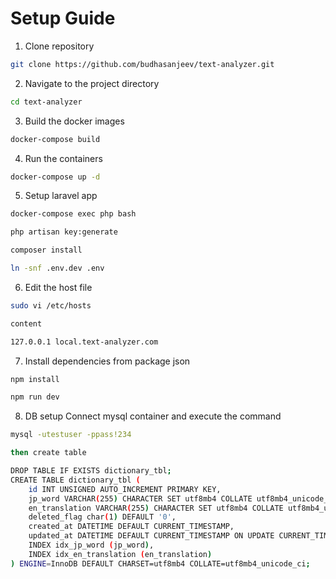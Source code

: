 # Setup Guide

1. Clone repository
```bash
git clone https://github.com/budhasanjeev/text-analyzer.git
```

2. Navigate to the project directory
```bash
cd text-analyzer
```

3. Build the docker images
```bash
docker-compose build
```

4. Run the containers
```bash
docker-compose up -d
```

5. Setup laravel app
```bash
docker-compose exec php bash

php artisan key:generate

composer install

ln -snf .env.dev .env
```

6. Edit the host file
```bash
sudo vi /etc/hosts

content

127.0.0.1 local.text-analyzer.com
```

7. Install dependencies from package json
```bash
npm install

npm run dev
```

8. DB setup
Connect mysql container and execute the command
```bash
mysql -utestuser -ppass!234

then create table

DROP TABLE IF EXISTS dictionary_tbl;
CREATE TABLE dictionary_tbl (
    id INT UNSIGNED AUTO_INCREMENT PRIMARY KEY,
    jp_word VARCHAR(255) CHARACTER SET utf8mb4 COLLATE utf8mb4_unicode_ci NOT NULL,
    en_translation VARCHAR(255) CHARACTER SET utf8mb4 COLLATE utf8mb4_unicode_ci NOT NULL,
    deleted_flag char(1) DEFAULT '0',
    created_at DATETIME DEFAULT CURRENT_TIMESTAMP,
    updated_at DATETIME DEFAULT CURRENT_TIMESTAMP ON UPDATE CURRENT_TIMESTAMP,
    INDEX idx_jp_word (jp_word),
    INDEX idx_en_translation (en_translation)
) ENGINE=InnoDB DEFAULT CHARSET=utf8mb4 COLLATE=utf8mb4_unicode_ci;

```
